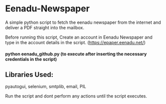 # Eenadu-Newspaper
A simple python script to fetch the eenadu newspaper from the internet and deliver a PDF straight into the mailbox.

Before running this script, Create an account in Eenadu Newspaper and type in the account details in the script. (https://epaper.eenadu.net/)

#### python eenadu_github.py (to execute after inserting the necessary credentials in the script)

## Libraries Used:

pyautogui, selenium, smtplib, email, PIL

Run the script and dont perform any actions until the script executes.

